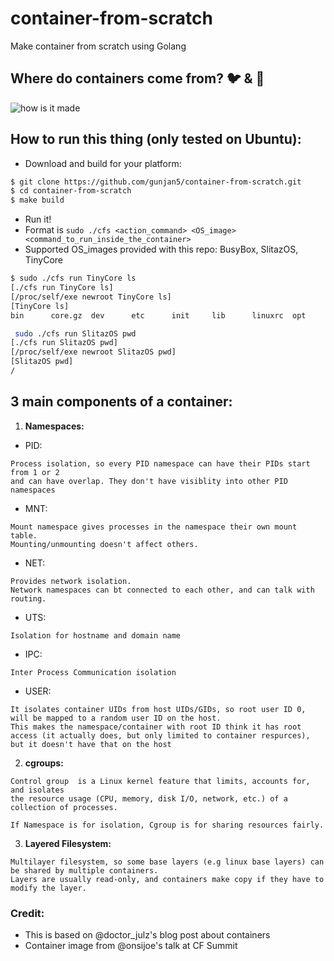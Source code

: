 # container-from-scratch
Make container from scratch using Golang

## Where do containers come from? :bird: & :honeybee:
![how is it made](https://raw.githubusercontent.com/gunjan5/container-from-scratch/master/container.png)

## How to run this thing (only tested on Ubuntu):
- Download and build for your platform:
```bash
$ git clone https://github.com/gunjan5/container-from-scratch.git
$ cd container-from-scratch
$ make build
```
- Run it! 
- Format is `sudo ./cfs <action_command> <OS_image> <command_to_run_inside_the_container>`
- Supported OS_images provided with this repo: BusyBox, SlitazOS, TinyCore 
```bash
$ sudo ./cfs run TinyCore ls
[./cfs run TinyCore ls]
[/proc/self/exe newroot TinyCore ls]
[TinyCore ls]
bin      core.gz  dev      etc      init     lib      linuxrc  opt      root     sbin     tmp      usr      var
```
```bash
 sudo ./cfs run SlitazOS pwd
[./cfs run SlitazOS pwd]
[/proc/self/exe newroot SlitazOS pwd]
[SlitazOS pwd]
/
```



## 3 main components of a container:
1. **Namespaces:**
  - PID:
  ```
  Process isolation, so every PID namespace can have their PIDs start from 1 or 2
  and can have overlap. They don't have visiblity into other PID namespaces
  ```

  - MNT:
  ```
  Mount namespace gives processes in the namespace their own mount table.
  Mounting/unmounting doesn't affect others.
  ```

  - NET:
  ```
  Provides network isolation.
  Network namespaces can bt connected to each other, and can talk with routing.
  ```

  - UTS:
  ```
  Isolation for hostname and domain name
  ```

  - IPC:
  ```
  Inter Process Communication isolation
  ```

  - USER:
  ```
  It isolates container UIDs from host UIDs/GIDs, so root user ID 0, will be mapped to a random user ID on the host.
  This makes the namespace/container with root ID think it has root access (it actually does, but only limited to container respurces), but it doesn't have that on the host
  ```

2. **cgroups:**
  ```
  Control group  is a Linux kernel feature that limits, accounts for, and isolates
  the resource usage (CPU, memory, disk I/O, network, etc.) of a collection of processes.

  If Namespace is for isolation, Cgroup is for sharing resources fairly.
  ```

3. **Layered Filesystem:**
  ```
  Multilayer filesystem, so some base layers (e.g linux base layers) can be shared by multiple containers.
  Layers are usually read-only, and containers make copy if they have to modify the layer.
  ```


### Credit:
- This is based on @doctor_julz's blog post about containers
- Container image from @onsijoe's talk at CF Summit

